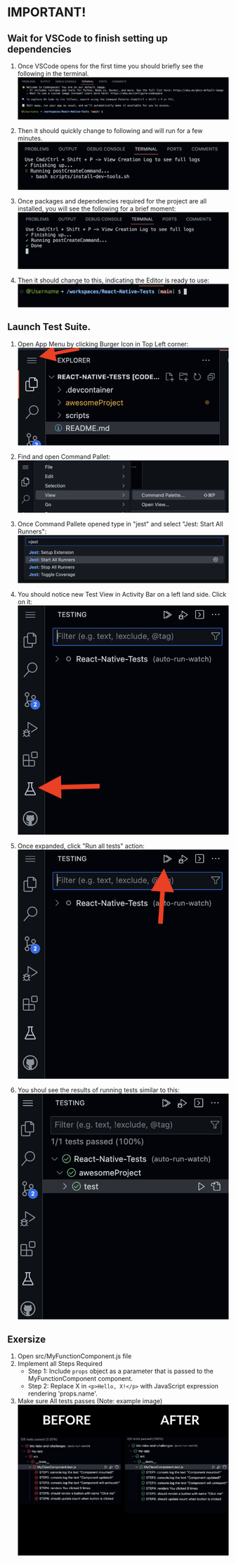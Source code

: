 # IMPORTANT!
## Wait for VSCode to finish setting up dependencies

1. Once VSCode opens for the first time you should briefly see the following in the terminal. 
![](startupImages/1st_step.png)

2. Then it should quickly change to following and will run for a few minutes.
![](startupImages/2nd_step.png)

3. Once packages and dependencies required for the project are all installed, you will see the following for a brief moment:
![](startupImages/3rd_step.png)


4. Then it should change to this, indicating the Editor is ready to use:
![](startupImages/4th_step.png)

## Launch Test Suite.

1. Open App Menu by clicking Burger Icon in Top Left corner:
![](startupImages/5th_step.png)

2. Find and open Command Pallet:
![](startupImages/6th_step.png)

3. Once Command Pallete opened type in "jest" and select "Jest: Start All Runners":
![](startupImages/7th_step.png)

4. You should notice new Test View in Activity Bar on a left land side. Click on it:
![](startupImages/8th_step.png)

4. Once expanded, click "Run all tests" action:
![](startupImages/9th_step.png)

5. You shoul see the results of running tests similar to this:
![](startupImages/10th_step.png)

## Exersize 

1. Open src/MyFunctionComponent.js file
2. Implement all Steps Required
    - Step 1: Include `props` object as a parameter that is passed to the MyFunctionComponent component.
    - Step 2: Replace X in `<p>Hello, X!</p>` with JavaScript expression rendering 'props.name'.
3. Make sure All tests passes (Note: example image)
![](startupImages/tests_passing.png)
